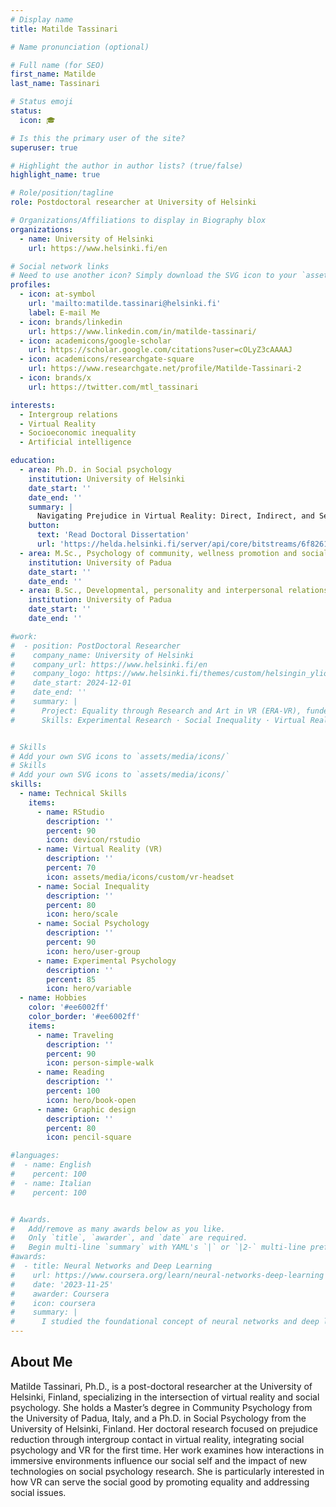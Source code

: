 ```yaml
---
# Display name
title: Matilde Tassinari

# Name pronunciation (optional)

# Full name (for SEO)
first_name: Matilde
last_name: Tassinari

# Status emoji
status:
  icon: 🎓

# Is this the primary user of the site?
superuser: true

# Highlight the author in author lists? (true/false)
highlight_name: true

# Role/position/tagline
role: Postdoctoral researcher at University of Helsinki

# Organizations/Affiliations to display in Biography blox
organizations:
  - name: University of Helsinki
    url: https://www.helsinki.fi/en

# Social network links
# Need to use another icon? Simply download the SVG icon to your `assets/media/icons/` folder.
profiles:
  - icon: at-symbol
    url: 'mailto:matilde.tassinari@helsinki.fi'
    label: E-mail Me
  - icon: brands/linkedin
    url: https://www.linkedin.com/in/matilde-tassinari/
  - icon: academicons/google-scholar
    url: https://scholar.google.com/citations?user=cOLyZ3cAAAAJ
  - icon: academicons/researchgate-square
    url: https://www.researchgate.net/profile/Matilde-Tassinari-2    
  - icon: brands/x
    url: https://twitter.com/mtl_tassinari

interests:
  - Intergroup relations
  - Virtual Reality
  - Socioeconomic inequality
  - Artificial intelligence

education:
  - area: Ph.D. in Social psychology
    institution: University of Helsinki
    date_start: ''
    date_end: ''
    summary: |
      Navigating Prejudice in Virtual Reality: Direct, Indirect, and Secondary Transfer Effects of Positive and Negative Intergroup Contact in VR. Supervisors: Jasinskaja-Lahti, Inga; Jääskeläinen, Iiro; Harjunen, Ville Johannes.
    button:
      text: 'Read Doctoral Dissertation'
      url: 'https://helda.helsinki.fi/server/api/core/bitstreams/6f826174-af07-4039-b1fc-6be58341beff/content'
  - area: M.Sc., Psychology of community, wellness promotion and social change
    institution: University of Padua
    date_start: ''
    date_end: ''
  - area: B.Sc., Developmental, personality and interpersonal relationships psychology
    institution: University of Padua
    date_start: ''
    date_end: ''

#work:
#  - position: PostDoctoral Researcher
#    company_name: University of Helsinki
#    company_url: https://www.helsinki.fi/en
#    company_logo: https://www.helsinki.fi/themes/custom/helsingin_yliopisto/images/share/share.png
#    date_start: 2024-12-01
#    date_end: ''
#    summary: |
#      Project: Equality through Research and Art in VR (ERA-VR), funded by Kone Foundation
#      Skills: Experimental Research · Social Inequality · Virtual Reality (VR) · Social Psychology · Experimental Psychology


# Skills
# Add your own SVG icons to `assets/media/icons/`
# Skills
# Add your own SVG icons to `assets/media/icons/`
skills:
  - name: Technical Skills
    items:
      - name: RStudio
        description: ''
        percent: 90
        icon: devicon/rstudio
      - name: Virtual Reality (VR)
        description: ''
        percent: 70
        icon: assets/media/icons/custom/vr-headset
      - name: Social Inequality
        description: ''
        percent: 80
        icon: hero/scale
      - name: Social Psychology
        description: ''
        percent: 90
        icon: hero/user-group
      - name: Experimental Psychology
        description: ''
        percent: 85
        icon: hero/variable
  - name: Hobbies
    color: '#ee6002ff'
    color_border: '#ee6002ff'
    items:
      - name: Traveling
        description: ''
        percent: 90
        icon: person-simple-walk
      - name: Reading
        description: ''
        percent: 100
        icon: hero/book-open
      - name: Graphic design
        description: ''
        percent: 80
        icon: pencil-square

#languages:
#  - name: English
#    percent: 100
#  - name: Italian
#    percent: 100


# Awards.
#   Add/remove as many awards below as you like.
#   Only `title`, `awarder`, and `date` are required.
#   Begin multi-line `summary` with YAML's `|` or `|2-` multi-line prefix and indent 2 spaces below.
#awards:
#  - title: Neural Networks and Deep Learning
#    url: https://www.coursera.org/learn/neural-networks-deep-learning
#    date: '2023-11-25'
#    awarder: Coursera
#    icon: coursera
#    summary: |
#      I studied the foundational concept of neural networks and deep learning. By the end, I was familiar with the significant technological trends driving the rise of deep learning; build, train, and apply fully connected deep neural networks; implement efficient (vectorized) neural networks; identify key parameters in a neural network’s architecture; and apply deep learning to your own applications.
---
```


## About Me

Matilde Tassinari, Ph.D., is a post-doctoral researcher at the University of Helsinki, Finland, specializing in the intersection of virtual reality and social psychology. She holds a Master’s degree in Community Psychology from the University of Padua, Italy, and a Ph.D. in Social Psychology from the University of Helsinki, Finland. Her doctoral research focused on prejudice reduction through intergroup contact in virtual reality, integrating social psychology and VR for the first time. Her work examines how interactions in immersive environments influence our social self and the impact of new technologies on social psychology research. She is particularly interested in how VR can serve the social good by promoting equality and addressing social issues.